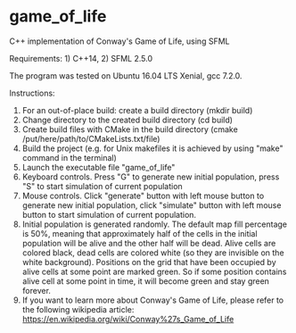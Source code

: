 # game_of_life
C++ implementation of Conway's Game of Life, using SFML

Requirements: 
    1) C++14, 
    2) SFML 2.5.0
    
The program was tested on Ubuntu 16.04 LTS Xenial, gcc 7.2.0.

Instructions:
1) For an out-of-place build: create a build directory (mkdir build)
2) Change directory to the created build directory (cd build)
3) Create build files with CMake in the build directory (cmake /put/here/path/to/CMakeLists.txt/file)
4) Build the project (e.g. for Unix makefiles it is achieved by using "make" command in the terminal)
5) Launch the executable file "game_of_life"
6) Keyboard controls. Press "G" to generate new initial population, press "S" to start simulation of current population
7) Mouse controls. Click "generate" button with left mouse button to generate new initial population, click "simulate" button with left mouse button to start simulation of current population.
8) Initial population is generated randomly. The default map fill percentage is 50%, meaning that approximately half of the cells in the initial population will be alive and the other half will be dead. Alive cells are colored black, dead cells are colored white (so they are invisible on the white background). Positions on the grid that have been occupied by alive cells at some point are marked green. So if some position contains alive cell at some point in time, it will become green and stay green forever.
9) If you want to learn more about Conway's Game of Life, please refer to the following wikipedia article: https://en.wikipedia.org/wiki/Conway%27s_Game_of_Life
